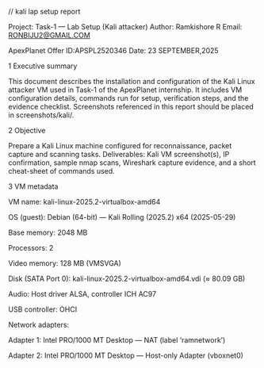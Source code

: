 // kali lap setup report

Project: Task-1 — Lab Setup (Kali attacker)
Author: Ramkishore R
Email: RONBIJU2@GMAIL.COM

ApexPlanet Offer ID:APSPL2520346
Date: 23 SEPTEMBER,2025

1 Executive summary

This document describes the installation and configuration of the Kali Linux attacker VM used in Task-1 of the ApexPlanet internship. It includes VM configuration details, commands run for setup, verification steps, and the evidence checklist. Screenshots referenced in this report should be placed in screenshots/kali/.


2 Objective

Prepare a Kali Linux machine configured for reconnaissance, packet capture and scanning tasks. Deliverables: Kali VM screenshot(s), IP confirmation, sample nmap scans, Wireshark capture evidence, and a short cheat-sheet of commands used.

3 VM metadata 

VM name: kali-linux-2025.2-virtualbox-amd64

OS (guest): Debian (64-bit) — Kali Rolling (2025.2) x64 (2025-05-29)

Base memory: 2048 MB

Processors: 2

Video memory: 128 MB (VMSVGA)

Disk (SATA Port 0): kali-linux-2025.2-virtualbox-amd64.vdi (≈ 80.09 GB)

Audio: Host driver ALSA, controller ICH AC97

USB controller: OHCI

Network adapters:

Adapter 1: Intel PRO/1000 MT Desktop — NAT (label ‘ramnetwork’)

Adapter 2: Intel PRO/1000 MT Desktop — Host-only Adapter (vboxnet0)



